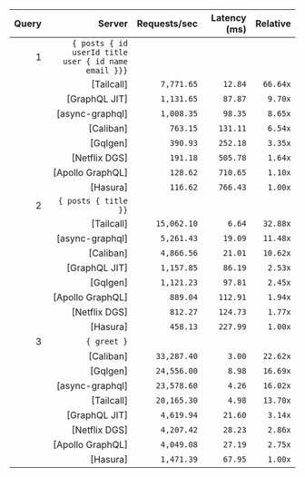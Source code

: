 <!-- PERFORMANCE_RESULTS_START -->

| Query | Server | Requests/sec | Latency (ms) | Relative |
|-------:|--------:|--------------:|--------------:|---------:|
| 1 | `{ posts { id userId title user { id name email }}}` |
|| [Tailcall] | `7,771.65` | `12.84` | `66.64x` |
|| [GraphQL JIT] | `1,131.65` | `87.87` | `9.70x` |
|| [async-graphql] | `1,008.35` | `98.35` | `8.65x` |
|| [Caliban] | `763.15` | `131.11` | `6.54x` |
|| [Gqlgen] | `390.93` | `252.18` | `3.35x` |
|| [Netflix DGS] | `191.18` | `505.78` | `1.64x` |
|| [Apollo GraphQL] | `128.62` | `710.65` | `1.10x` |
|| [Hasura] | `116.62` | `766.43` | `1.00x` |
| 2 | `{ posts { title }}` |
|| [Tailcall] | `15,062.10` | `6.64` | `32.88x` |
|| [async-graphql] | `5,261.43` | `19.09` | `11.48x` |
|| [Caliban] | `4,866.56` | `21.01` | `10.62x` |
|| [GraphQL JIT] | `1,157.85` | `86.19` | `2.53x` |
|| [Gqlgen] | `1,121.23` | `97.81` | `2.45x` |
|| [Apollo GraphQL] | `889.04` | `112.91` | `1.94x` |
|| [Netflix DGS] | `812.27` | `124.73` | `1.77x` |
|| [Hasura] | `458.13` | `227.99` | `1.00x` |
| 3 | `{ greet }` |
|| [Caliban] | `33,287.40` | `3.00` | `22.62x` |
|| [Gqlgen] | `24,556.00` | `8.98` | `16.69x` |
|| [async-graphql] | `23,578.60` | `4.26` | `16.02x` |
|| [Tailcall] | `20,165.30` | `4.98` | `13.70x` |
|| [GraphQL JIT] | `4,619.94` | `21.60` | `3.14x` |
|| [Netflix DGS] | `4,207.42` | `28.23` | `2.86x` |
|| [Apollo GraphQL] | `4,049.08` | `27.19` | `2.75x` |
|| [Hasura] | `1,471.39` | `67.95` | `1.00x` |

<!-- PERFORMANCE_RESULTS_END -->
